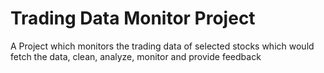 # Trading Data Monitor Project
A Project which monitors the trading data of selected stocks which would fetch the data, clean, analyze, monitor and provide feedback


